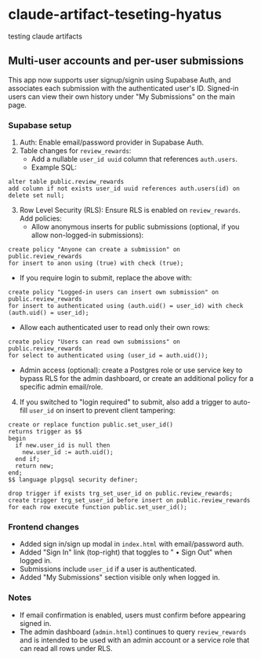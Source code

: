 # claude-artifact-teseting-hyatus
testing claude artifacts

## Multi-user accounts and per-user submissions

This app now supports user signup/signin using Supabase Auth, and associates each submission with the authenticated user's ID. Signed-in users can view their own history under "My Submissions" on the main page.

### Supabase setup

1. Auth: Enable email/password provider in Supabase Auth.
2. Table changes for `review_rewards`:
   - Add a nullable `user_id uuid` column that references `auth.users`.
   - Example SQL:
```
alter table public.review_rewards
add column if not exists user_id uuid references auth.users(id) on delete set null;
```
3. Row Level Security (RLS): Ensure RLS is enabled on `review_rewards`. Add policies:
   - Allow anonymous inserts for public submissions (optional, if you allow non-logged-in submissions):
```
create policy "Anyone can create a submission" on public.review_rewards
for insert to anon using (true) with check (true);
```
   - If you require login to submit, replace the above with:
```
create policy "Logged-in users can insert own submission" on public.review_rewards
for insert to authenticated using (auth.uid() = user_id) with check (auth.uid() = user_id);
```
   - Allow each authenticated user to read only their own rows:
```
create policy "Users can read own submissions" on public.review_rewards
for select to authenticated using (user_id = auth.uid());
```
   - Admin access (optional): create a Postgres role or use service key to bypass RLS for the admin dashboard, or create an additional policy for a specific admin email/role.

4. If you switched to "login required" to submit, also add a trigger to auto-fill `user_id` on insert to prevent client tampering:
```
create or replace function public.set_user_id()
returns trigger as $$
begin
  if new.user_id is null then
    new.user_id := auth.uid();
  end if;
  return new;
end;
$$ language plpgsql security definer;

drop trigger if exists trg_set_user_id on public.review_rewards;
create trigger trg_set_user_id before insert on public.review_rewards
for each row execute function public.set_user_id();
```

### Frontend changes

- Added sign in/sign up modal in `index.html` with email/password auth.
- Added "Sign In" link (top-right) that toggles to "<email> • Sign Out" when logged in.
- Submissions include `user_id` if a user is authenticated.
- Added "My Submissions" section visible only when logged in.

### Notes

- If email confirmation is enabled, users must confirm before appearing signed in.
- The admin dashboard (`admin.html`) continues to query `review_rewards` and is intended to be used with an admin account or a service role that can read all rows under RLS.
